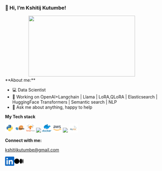 ### 👋 Hi, I’m Kshitij Kutumbe!

<div align="center">
  
  <img src="https://media.giphy.com/media/dWesBcTLavkZuG35MI/giphy.gif" width="350" height="200"/>
</div>
**About me:**

- 💻 Data Scientist
- 🌱 Working on OpenAI+Langchain | Llama | LoRA,QLoRA | Elasticsearch | HuggingFace Transformers | Semantic search | NLP
- 💬 Ask me about anything, happy to help

**My Tech stack**

<code><img height="30" src="https://raw.githubusercontent.com/github/explore/main/topics/python/python.png"></code>
<code><img height="30" src="https://raw.githubusercontent.com/github/explore/main/topics/scikit-learn/scikit-learn.png"></code>
<code><img height="30" src="https://raw.githubusercontent.com/github/explore/main/topics/tensorflow/tensorflow.png"></code>
<code><img height="30" src="https://camo.githubusercontent.com/79399787716fa6181687a2b20b8b269cfcf6f26d308ae882df90da5755edca4d/68747470733a2f2f6c6f676f2e636c6561726269742e636f6d2f68756767696e67666163652e636f"></code>
<code><img height="30" src="https://raw.githubusercontent.com/github/explore/80688e429a7d4ef2fca1e82350fe8e3517d3494d/topics/docker/docker.png"></code>
<code><img height="30" src="https://raw.githubusercontent.com/github/explore/80688e429a7d4ef2fca1e82350fe8e3517d3494d/topics/aws/aws.png"></code>
<code><img height="30" src="https://camo.githubusercontent.com/4dd316a40c438ab1e740187556bcd89014be967abf928011e06a00b87fe83776/68747470733a2f2f63646e2e616e616c79746963737669646879612e636f6d2f77702d636f6e74656e742f75706c6f6164732f323032332f30372f6c616e67636861696e332e706e67"></code>
<code><img height="30" src="https://raw.githubusercontent.com/github/explore/main/topics/mysql/mysql.png"></code>

**Connect with me:**

kshitijkutumbe@gmail.com

<code style="background: transparent;"><a href="https://www.linkedin.com/in/kshitij-kutumbe-b3b507141/" target="_blank"><img src="https://raw.githubusercontent.com/shashankdeshpande/github-profile-generator/main/logos/linkedin.svg" height="30" /></a></code><code style="background: transparent;"><a href="https://kshitijkutumbe.medium.com/" target="_blank"><img src="https://raw.githubusercontent.com/shashankdeshpande/github-profile-generator/main/logos/medium.svg" height="30" /></a></code>

<!---
kshitijkutumbe/kshitijkutumbe is a ✨ special ✨ repository because its `README.md` (this file) appears on your GitHub profile.
You can click the Preview link to take a look at your changes.
--->

